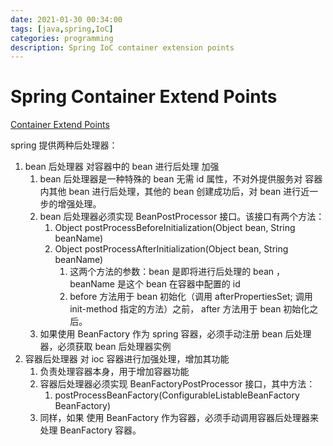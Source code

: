 ```yaml
---
date: 2021-01-30 00:34:00
tags: [java,spring,IoC]
categories: programming
description: Spring IoC container extension points
---
```


# Spring Container Extend Points

[Container Extend Points](https://docs.spring.io/spring-framework/docs/current/reference/html/core.html#beans-factory-extension)

spring 提供两种后处理器：

1. bean 后处理器 对容器中的 bean 进行后处理 加强
    1. bean 后处理器是一种特殊的 bean 无需 id 属性，不对外提供服务对 容器内其他 bean 进行后处理，其他的 bean 创建成功后，对 bean 进行近一步的增强处理。
    2. bean 后处理器必须实现 BeanPostProcessor 接口。该接口有两个方法：
        1. Object postProcessBeforeInitialization(Object bean, String beanName)
        2. Object postProcessAfterInitialization(Object bean, String beanName)
            1. 这两个方法的参数：bean 是即将进行后处理的 bean ， beanName 是这个 bean 在容器中配置的 id
            2. before 方法用于 bean 初始化（调用 afterPropertiesSet; 调用 init-method 指定的方法）之前， after 方法用于 bean 初始化之后。
    3. 如果使用 BeanFactory 作为 spring 容器，必须手动注册 bean 后处理器，必须获取 bean 后处理器实例
2. 容器后处理器 对 ioc 容器进行加强处理，增加其功能
    1. 负责处理容器本身，用于增加容器功能
    2. 容器后处理器必须实现 BeanFactoryPostProcessor 接口，其中方法：
        1. postProcessBeanFactory(ConfigurableListableBeanFactory BeanFactory)
    3. 同样，如果 使用 BeanFactory 作为容器，必须手动调用容器后处理器来处理 BeanFactory 容器。